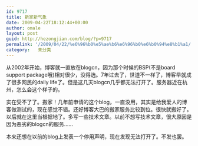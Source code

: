```yaml
---
id: 9717
title: 新家新气象
date: 2009-04-22T18:12:44+00:00
author: omale
layout: post
guid: http://hezongjian.com/blog/?p=9717
permalink: '/2009/04/22/%e6%96%b0%e5%ae%b6%e6%96%b0%e6%b0%94%e8%b1%a1/'
category:   未分类  
---
```

从2002年开始，博客就一直放在blogcn，因为那个时候的BSP(不是board support package哦)相对很少，没得选。7年过去了，世道不一样了，博客早就成了很多网民的daily life了。但是这几天blogcn几乎都无法打开了。服务器近在杭州，怎么会这个样子的。

实在受不了了。搬家！几年前申请的这个blog，一直没用，其实是给我爱人的博客做测试的，现在感觉不错。还好博客大巴的搬家服务比较到位。很快就搬好了。以后就在这里当根据地了。多写一些技术文章。以前不想写技术文章，很大原因是因为恶劣的blogcn的服务&#8230;&#8230;

本来还想在以前的blog上发表一个停用声明，现在发现无法打开了。不发也罢。

 